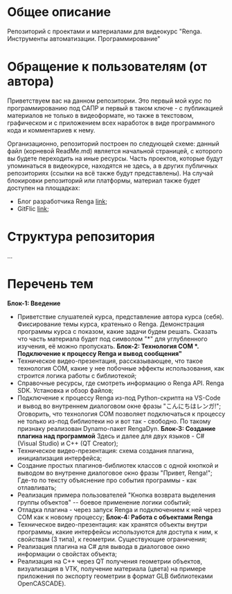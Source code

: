 # Общее описание
Репозиторий с проектами и материалами для видеокурс "Renga. Инструменты автоматизации. Программирование"

# Обращение к пользователям (от автора)
Приветствуем вас на данном репозитории. Это первый мой курс по программированию под САПР и первый в таком ключе - с публикацией материалов не только в видеоформате, но также в текстовом, графическом и с приложением всех наработок в виде программного кода и комментариев к нему.

Организационно, репозиторий построен по следующей схеме: данный файл (корневой ReadMe.md) является начальной страницей, с которого вы будете переходить на иные ресурсы. Часть проектов, которые будут упоминаться в видеокурсе, находятся не здесь, а в других публичных репозиториях (ссылки на всё также будут представлены). На случай блокировки репозиторий или платформы, материал также будет доступен на площадках:
- Блог разработчика Renga [link]();
- GitFlic [link]();

# Структура репозитория
 ...
 
# Перечень тем
**Блок-1: Введение**
- Приветствие слушателей курса, представление автора курса (себя). Фиксирование темы курса, кратенько о Renga. Демонстрация программы курса с показом, какие задачи будем решать. Сказать что часть материала будет под символом "\*" для углубленного изучения, её можно пропускать.
**Блок-2: Технология COM \*. Подключение к процессу Reпga и вывод сообщения"**
- Техническое видео-презентация, рассказывающее, что такое технология COM, какие у нее побочные эффекты использования, как строится логика работы с библиотекой;
- Справочные ресурсы, где смотреть информацию о Renga API. Renga SDK. Установка и обзор файлов;
- Подключение к процессу Renga из-под Python-скрипта на VS-Code и вывод во внутреннем диалоговом окне фразы "こんにちはレンガ!";
Оговорить, что технология COM позволяет подключаться к процессу не только из-под библиотеки но и вот так - свободно. По такому признаку реализован Dynamo-пакет RengaDyn. 
**Блок-3: Создание плагина над программой** Здесь и далее для двух языков - C# (Visual Studio) и C++ (QT Creator);
- Техническое видео-презентация: схема создания плагина, инициализация интерфейса;
- Создание простых плагинов-библиотек классов с одной кнопкой и выводом во внутренне диалоговое окно фразы "Привет, Renga!";
Где-то по тексту объяснение про события программы - как отлавливать;
- Реализация примера пользователей "Кнопка возврата выделения группы объектов" -- боевое применение логики событий;
- Отладка плагина - через запуск Renga и подключением к ней через COM как к новому процессу;
**Блок-4: Работа с объектами Renga**
- Техническое видео-презентация: как хранятся объекты внутри программы, какие интерфейсы используются для доступа к ним, к свойствам (3 типа), к геометрии. Существующие ограничения;
- Реализация плагина на C# для вывода в диалоговое окно информации о свойстах объекта;
- Реализация на C++ через QT получения геометрии объектов, визуализация в VTK, получение материала (цвета) на примере приложения по экспорту геометрии в формат GLB библиотеками OpenCASCADE). 
